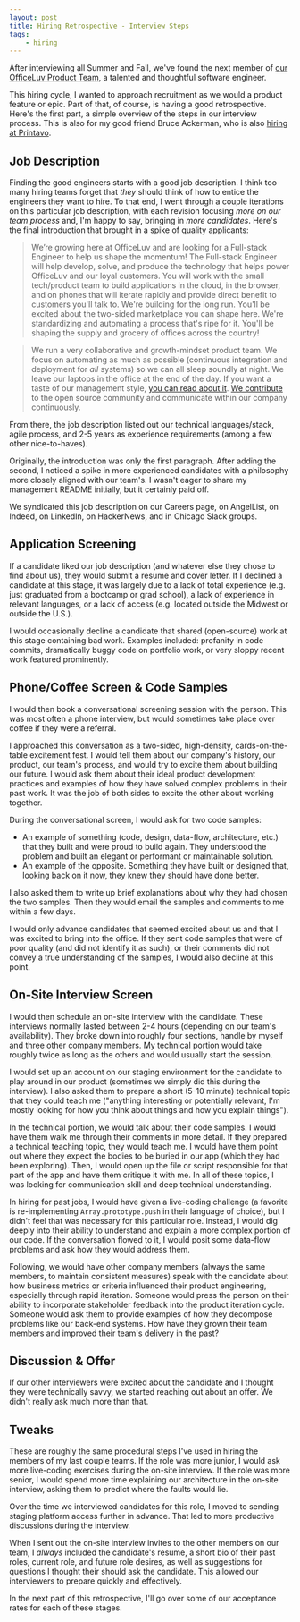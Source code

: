 ```yaml
---
layout: post
title: Hiring Retrospective - Interview Steps
tags:
    - hiring
---
```


After interviewing all Summer and Fall, we've found the next member of [our OfficeLuv Product Team][0], a talented and thoughtful software engineer.

This hiring cycle, I wanted to approach recruitment as we would a product feature or epic. Part of that, of course, is having a good retrospective. Here's the first part, a simple overview of the steps in our interview process. This is also for my good friend Bruce Ackerman, who is also [hiring at Printavo][1].

## Job Description

Finding the good engineers starts with a good job description. I think too many hiring teams forget that _they_ should think of how to entice the engineers they want to hire. To that end, I went through a couple iterations on this particular job description, with each revision focusing _more on our team process_ and, I'm happy to say, bringing in _more candidates_. Here's the final introduction that brought in a spike of quality applicants:

> We’re growing here at OfficeLuv and are looking for a Full-stack Engineer to help us shape the momentum! The Full-stack Engineer will help develop, solve, and produce the technology that helps power OfficeLuv and our loyal customers. You will work with the small tech/product team to build applications in the cloud, in the browser, and on phones that will iterate rapidly and provide direct benefit to customers you'll talk to. We're building for the long run. You'll be excited about the two-sided marketplace you can shape here. We're standardizing and automating a process that's ripe for it. You'll be shaping the supply and grocery of offices across the country!

> We run a very collaborative and growth-mindset product team. We focus on automating as much as possible (continuous integration and deployment for *all* systems) so we can all sleep soundly at night. We leave our laptops in the office at the end of the day. If you want a taste of our management style, [you can read about it][2]. [We contribute][3] to the open source community and communicate within our company continuously.

From there, the job description listed out our technical languages/stack, agile process, and 2-5 years  as experience requirements (among a few other nice-to-haves).

Originally, the introduction was only the first paragraph. After adding the second, I noticed a spike in more experienced candidates with a philosophy more closely aligned with our team's. I wasn't eager to share my management README initially, but it certainly paid off.

We syndicated this job description on our Careers page, on AngelList, on Indeed, on LinkedIn, on HackerNews, and in Chicago Slack groups.

## Application Screening

If a candidate liked our job description (and whatever else they chose to find about us), they would submit a resume and cover letter. If I declined a candidate at this stage, it was largely due to a lack of total experience (e.g. just graduated from a bootcamp or grad school), a lack of experience in relevant languages, or a lack of access (e.g. located outside the Midwest or outside the U.S.).

I would occasionally decline a candidate that shared (open-source) work at this stage containing bad work. Examples included: profanity in code commits, dramatically buggy code on portfolio work, or very sloppy recent work featured prominently.

## Phone/Coffee Screen & Code Samples

I would then book a conversational screening session with the person. This was most often a phone interview, but would sometimes take place over coffee if they were a referral.

I approached this conversation as a two-sided, high-density, cards-on-the-table excitement fest. I would tell them about our company's history, our product, our team's process, and would try to excite them about building our future. I would ask them about their ideal product development practices and examples of how they have solved complex problems in their past work. It was the job of both sides to excite the other about working together.

During the conversational screen, I would ask for two code samples:

- An example of something (code, design, data-flow, architecture, etc.) that they built and were proud to build again. They understood the problem and built an elegant or performant or maintainable solution.
- An example of the opposite. Something they have built or designed that, looking back on it now, they knew they should have done better.

I also asked them to write up brief explanations about why they had chosen the two samples. Then they would email the samples and comments to me within a few days.

I would only advance candidates that seemed excited about us and that I was excited to bring into the office. If they sent code samples that were of poor quality (and did not identify it as such), or their comments did not convey a true understanding of the samples, I would also decline at this point.

## On-Site Interview Screen

I would then schedule an on-site interview with the candidate. These interviews normally lasted between 2-4 hours (depending on our team's availability). They broke down into roughly four sections, handle by myself and three other company members. My technical portion would take roughly twice as long as the others and would usually start the session.

I would set up an account on our staging environment for the candidate to play around in our product (sometimes we simply did this during the interview). I also asked them to prepare a short (5-10 minute) technical topic that they could teach me ("anything interesting or potentially relevant, I'm mostly looking for how you think about things and how you explain things").

In the technical portion, we would talk about their code samples. I would have them walk me through their comments in more detail. If they prepared a technical teaching topic, they would teach me. I would have them point out where they expect the bodies to be buried in our app (which they had been exploring). Then, I would open up the file or script responsible for that part of the app and have them critique it with me. In all of these topics, I was looking for communication skill and deep technical understanding.

In hiring for past jobs, I would have given a live-coding challenge (a favorite is re-implementing `Array.prototype.push` in their language of choice), but I didn't feel that was necessary for this particular role. Instead, I would dig deeply into their ability to understand and explain a more complex portion of our code. If the conversation flowed to it, I would posit some data-flow problems and ask how they would address them.

Following, we would have other company members (always the same members, to maintain consistent measures) speak with the candidate about how business metrics or criteria influenced their product engineering, especially through rapid iteration. Someone would press the person on their ability to incorporate stakeholder feedback into the product iteration cycle. Someone would ask them to provide examples of how they decompose problems like our back-end systems. How have they grown their team members and improved their team's delivery in the past?

## Discussion & Offer

If our other interviewers were excited about the candidate and I thought they were technically savvy, we started reaching out about an offer. We didn't really ask much more than that.

## Tweaks

These are roughly the same procedural steps I've used in hiring the members of my last couple teams. If the role was more junior, I would ask more live-coding exercises during the on-site interview. If the role was more senior, I would spend more time explaining our architecture in the on-site interview, asking them to predict where the faults would lie.

Over the time we interviewed candidates for this role, I moved to sending staging platform access further in advance. That led to more productive discussions during the interview.

When I sent out the on-site interview invites to the other members on our team, I _always_ included the candidate's resume, a short bio of their past roles, current role, and future role desires, as well as suggestions for questions I thought their should ask the candidate. This allowed our interviewers to prepare quickly and effectively.

In the next part of this retrospective, I'll go over some of our acceptance rates for each of these stages.

[0]: https://officeluv.github.io
[1]: https://angel.co/printavo/jobs
[2]: https://github.com/andjosh/as-your-manager
[3]: https://github.com/officeluv
